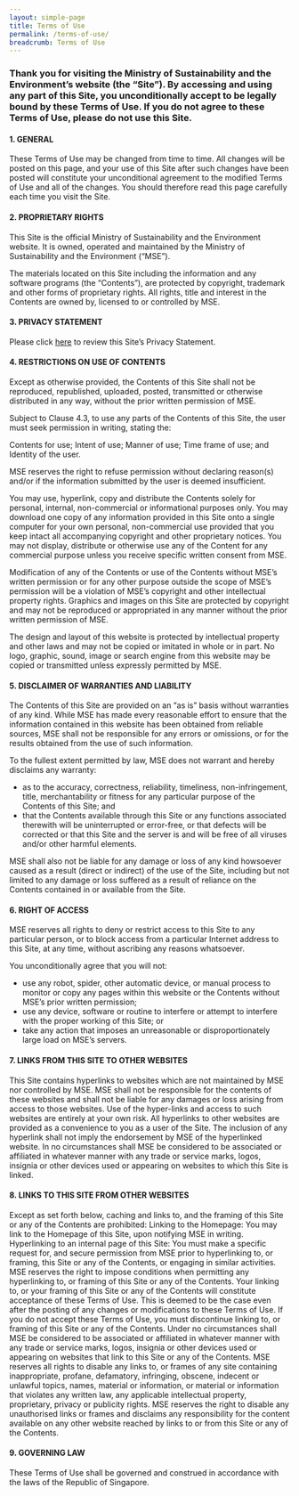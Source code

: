 ```yaml
---
layout: simple-page
title: Terms of Use
permalink: /terms-of-use/
breadcrumb: Terms of Use
---
```

### Thank you for visiting the Ministry of Sustainability and the Environment’s website (the “Site”). By accessing and using any part of this Site, you unconditionally accept to be legally bound by these Terms of Use. If you do not agree to these Terms of Use, please do not use this Site.

#### 1. GENERAL

These Terms of Use may be changed from time to time. All changes will be posted on this page, and your use of this Site after such changes have been posted will constitute your unconditional agreement to the modified Terms of Use and all of the changes. You should therefore read this page carefully each time you visit the Site.

#### 2. PROPRIETARY RIGHTS

This Site is the official Ministry of Sustainability and the Environment website. It is owned, operated and maintained by the Ministry of Sustainability and the Environment (“MSE”).

The materials located on this Site including the information and any software programs (the “Contents”), are protected by copyright, trademark and other forms of proprietary rights. All rights, title and interest in the Contents are owned by, licensed to or controlled by MSE.

#### 3. PRIVACY STATEMENT
Please click [here](/privacy/) to review this Site’s Privacy Statement.

#### 4. RESTRICTIONS ON USE OF CONTENTS

Except as otherwise provided, the Contents of this Site shall not be reproduced, republished, uploaded, posted, transmitted or otherwise distributed in any way, without the prior written permission of MSE.

Subject to Clause 4.3, to use any parts of the Contents of this Site, the user must seek permission in writing, stating the:

Contents for use; 
Intent of use; 
Manner of use; 
Time frame of use; and 
Identity of the user.

MSE reserves the right to refuse permission without declaring reason(s) and/or if the information submitted by the user is deemed insufficient.

You may use, hyperlink, copy and distribute the Contents solely for personal, internal, non-commercial or informational purposes only. You may download one copy of any information provided in this Site onto a single computer for your own personal, non-commercial use provided that you keep intact all accompanying copyright and other proprietary notices. You may not display, distribute or otherwise use any of the Content for any commercial purpose unless you receive specific written consent from MSE.

Modification of any of the Contents or use of the Contents without MSE’s written permission or for any other purpose outside the scope of MSE’s permission will be a violation of MSE’s copyright and other intellectual property rights. Graphics and images on this Site are protected by copyright and may not be reproduced or appropriated in any manner without the prior written permission of MSE.

The design and layout of this website is protected by intellectual property and other laws and may not be copied or imitated in whole or in part. No logo, graphic, sound, image or search engine from this website may be copied or transmitted unless expressly permitted by MSE.

#### 5. DISCLAIMER OF WARRANTIES AND LIABILITY

The Contents of this Site are provided on an “as is” basis without warranties of any kind. While MSE has made every reasonable effort to ensure that the information contained in this website has been obtained from reliable sources, MSE shall not be responsible for any errors or omissions, or for the results obtained from the use of such information.

To the fullest extent permitted by law, MSE does not warrant and hereby disclaims any warranty:

* as to the accuracy, correctness, reliability, timeliness, non-infringement, title, merchantability or fitness for any particular purpose of the Contents of this Site; and
* that the Contents available through this Site or any functions associated therewith will be uninterrupted or error-free, or that defects will be corrected or that this Site and the server is and will be free of all viruses and/or other harmful elements.

MSE shall also not be liable for any damage or loss of any kind howsoever caused as a result (direct or indirect) of the use of the Site, including but not limited to any damage or loss suffered as a result of reliance on the Contents contained in or available from the Site.

#### 6. RIGHT OF ACCESS

MSE reserves all rights to deny or restrict access to this Site to any particular person, or to block access from a particular Internet address to this Site, at any time, without ascribing any reasons whatsoever. 

You unconditionally agree that you will not:

* use any robot, spider, other automatic device, or manual process to monitor or copy any pages within this website or the Contents without MSE’s prior written permission;
* use any device, software or routine to interfere or attempt to interfere with the proper working of this Site; or
* take any action that imposes an unreasonable or disproportionately large load on MSE’s servers.

#### 7. LINKS FROM THIS SITE TO OTHER WEBSITES
This Site contains hyperlinks to websites which are not maintained by MSE nor controlled by MSE. MSE shall not be responsible for the contents of these websites and shall not be liable for any damages or loss arising from access to those websites. Use of the hyper-links and access to such websites are entirely at your own risk. All hyperlinks to other websites are provided as a convenience to you as a user of the Site. The inclusion of any hyperlink shall not imply the endorsement by MSE of the hyperlinked website. In no circumstances shall MSE be considered to be associated or affiliated in whatever manner with any trade or service marks, logos, insignia or other devices used or appearing on websites to which this Site is linked.

#### 8. LINKS TO THIS SITE FROM OTHER WEBSITES
Except as set forth below, caching and links to, and the framing of this Site or any of the Contents are prohibited: Linking to the Homepage: You may link to the Homepage of this Site, upon notifying MSE in writing. Hyperlinking to an internal page of this Site: You must make a specific request for, and secure permission from MSE prior to hyperlinking to, or framing, this Site or any of the Contents, or engaging in similar activities. MSE reserves the right to impose conditions when permitting any hyperlinking to, or framing of this Site or any of the Contents. Your linking to, or your framing of this Site or any of the Contents will constitute acceptance of these Terms of Use. This is deemed to be the case even after the posting of any changes or modifications to these Terms of Use. If you do not accept these Terms of Use, you must discontinue linking to, or framing of this Site or any of the Contents. Under no circumstances shall MSE be considered to be associated or affiliated in whatever manner with any trade or service marks, logos, insignia or other devices used or appearing on websites that link to this Site or any of the Contents. MSE reserves all rights to disable any links to, or frames of any site containing inappropriate, profane, defamatory, infringing, obscene, indecent or unlawful topics, names, material or information, or material or information that violates any written law, any applicable intellectual property, proprietary, privacy or publicity rights. MSE reserves the right to disable any unauthorised links or frames and disclaims any responsibility for the content available on any other website reached by links to or from this Site or any of the Contents.

#### 9. GOVERNING LAW
These Terms of Use shall be governed and construed in accordance with the laws of the Republic of Singapore.
